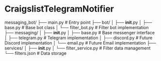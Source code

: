 # CraigslistTelegramNotifier

messaging_bot/
├── main.py                    # Entry point
├── bot/
│   ├── __init__.py
│   ├── base.py                # Base bot class
│   └── filter_bot.py          # Filter bot implementation
├── messaging/
│   ├── __init__.py
│   ├── base.py                # Base messenger interface
│   ├── telegram.py            # Telegram implementation
│   ├── discord.py             # Future Discord implementation
│   └── email.py               # Future Email implementation
├── services/
│   ├── __init__.py
│   └── filter_service.py      # Filter data management
└── filters.json               # Data storage